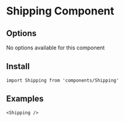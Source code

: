 # Shipping Component


## Options
No options available for this component

## Install
```
import Shipping from 'components/Shipping'
```

## Examples
```
<Shipping />
```
